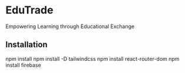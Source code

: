 # EduTrade
 Empowering Learning through Educational Exchange

## Installation
npm install
npm install -D tailwindcss
npm install react-router-dom
npm install firebase